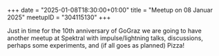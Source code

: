 +++
date = "2025-01-08T18:30:00+01:00"
title = "Meetup on 08 Januar 2025"
meetupID = "304115130"
+++

Just in time for the 10th anniversary of GoGraz we are going to have another meetup at Spektral with impulse/lightning talks, discussions, perhaps some experiments, and (if all goes as planned) Pizza!
